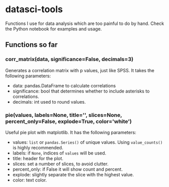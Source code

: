# datasci-tools
Functions I use for data analysis which are too painful to do by hand. Check the Python notebook for examples and usage.

## Functions so far

### corr_matrix(data, significance=False, decimals=3)

Generates a correlation matrix with p values, just like SPSS. It takes the following parameters:

- data: pandas.DataFrame to calculate correlations
- significance: bool that determines whether to include asterisks to correlations.
- decimals: int used to round values.

### pie(values, labels=None, title='', slices=None, percent_only=False, explode=True, color='white')

Useful pie plot with matplotlib. It has the following parameters:

- values: `list` or `pandas.Series()` of unique values. Using `value_counts()` is highly recommended.
- labels: if `None`, indices of `values` will be used.
- title: header for the plot.
- slices: set a number of slices, to avoid clutter.
- percent_only: if False it will show count and percent.
- explode: slightly separate the slice with the highest value.
- color: text color.
